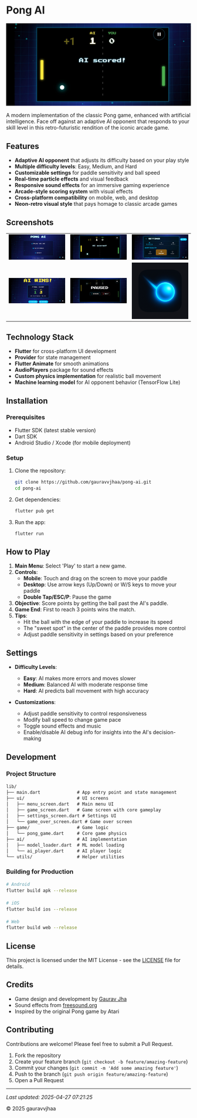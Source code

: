 # Pong AI

![Pong AI Game](assets/screenshots/scored.jpeg)

A modern implementation of the classic Pong game, enhanced with artificial intelligence. Face off against an adaptive AI opponent that responds to your skill level in this retro-futuristic rendition of the iconic arcade game.

## Features

- **Adaptive AI opponent** that adjusts its difficulty based on your play style
- **Multiple difficulty levels**: Easy, Medium, and Hard
- **Customizable settings** for paddle sensitivity and ball speed
- **Real-time particle effects** and visual feedback
- **Responsive sound effects** for an immersive gaming experience
- **Arcade-style scoring system** with visual effects
- **Cross-platform compatibility** on mobile, web, and desktop
- **Neon-retro visual style** that pays homage to classic arcade games

## Screenshots

<table>
  <tr>
    <td><img src="assets/screenshots/menu.jpeg" alt="Main Menu" width="250"/></td>
    <td><img src="assets/screenshots/scored.jpeg" alt="Gameplay" width="250"/></td>
    <td><img src="assets/screenshots/settings.jpeg" alt="Settings" width="250"/></td>
  </tr>
  <tr>
    <td><img src="assets/screenshots/result.jpeg" alt="Game Over" width="250"/></td>
    <td><img src="assets/screenshots/paused.jpeg" alt="Pause Screen" width="250"/></td>
    <td><img src="assets/screenshots/icon.png" alt="App Icon" width="250"/></td>
  </tr>
</table>

## Technology Stack

- **Flutter** for cross-platform UI development
- **Provider** for state management
- **Flutter Animate** for smooth animations
- **AudioPlayers** package for sound effects
- **Custom physics implementation** for realistic ball movement
- **Machine learning model** for AI opponent behavior (TensorFlow Lite)

## Installation

### Prerequisites

- Flutter SDK (latest stable version)
- Dart SDK
- Android Studio / Xcode (for mobile deployment)

### Setup

1. Clone the repository:
   ```bash
   git clone https://github.com/gauravvjhaa/pong-ai.git
   cd pong-ai
   ```

2. Get dependencies:
   ```bash
   flutter pub get
   ```

3. Run the app:
   ```bash
   flutter run
   ```

## How to Play

1. **Main Menu**: Select 'Play' to start a new game.
2. **Controls**:
    - **Mobile**: Touch and drag on the screen to move your paddle
    - **Desktop**: Use arrow keys (Up/Down) or W/S keys to move your paddle
    - **Double Tap/ESC/P**: Pause the game
3. **Objective**: Score points by getting the ball past the AI's paddle.
4. **Game End**: First to reach 3 points wins the match.
5. **Tips**:
    - Hit the ball with the edge of your paddle to increase its speed
    - The "sweet spot" in the center of the paddle provides more control
    - Adjust paddle sensitivity in settings based on your preference

## Settings

- **Difficulty Levels**:
    - **Easy**: AI makes more errors and moves slower
    - **Medium**: Balanced AI with moderate response time
    - **Hard**: AI predicts ball movement with high accuracy

- **Customizations**:
    - Adjust paddle sensitivity to control responsiveness
    - Modify ball speed to change game pace
    - Toggle sound effects and music
    - Enable/disable AI debug info for insights into the AI's decision-making

## Development

### Project Structure

```
lib/
├── main.dart              # App entry point and state management
├── ui/                    # UI screens
│   ├── menu_screen.dart   # Main menu UI
│   ├── game_screen.dart   # Game screen with core gameplay
│   ├── settings_screen.dart # Settings UI
│   └── game_over_screen.dart # Game over screen
├── game/                  # Game logic
│   └── pong_game.dart     # Core game physics
├── ai/                    # AI implementation
│   ├── model_loader.dart  # ML model loading
│   └── ai_player.dart     # AI player logic
└── utils/                 # Helper utilities
```

### Building for Production

```bash
# Android
flutter build apk --release

# iOS
flutter build ios --release

# Web
flutter build web --release
```

## License

This project is licensed under the MIT License - see the [LICENSE](LICENSE) file for details.

## Credits

- Game design and development by [Gaurav Jha](https://github.com/gauravvjhaa)
- Sound effects from [freesound.org](https://freesound.org)
- Inspired by the original Pong game by Atari

## Contributing

Contributions are welcome! Please feel free to submit a Pull Request.

1. Fork the repository
2. Create your feature branch (`git checkout -b feature/amazing-feature`)
3. Commit your changes (`git commit -m 'Add some amazing feature'`)
4. Push to the branch (`git push origin feature/amazing-feature`)
5. Open a Pull Request

---

*Last updated: 2025-04-27 07:21:25*

© 2025 gauravvjhaa